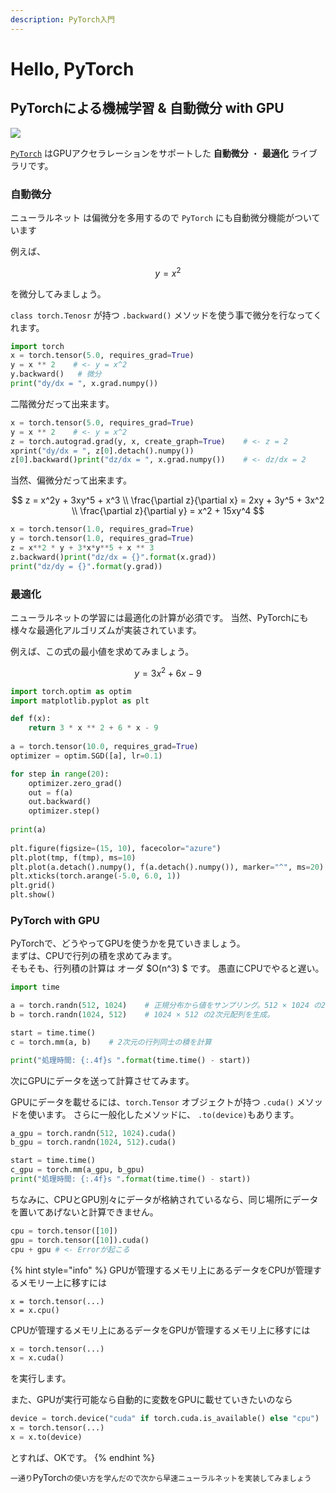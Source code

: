 ```yaml
---
description: PyTorch入門
---
```


# Hello, PyTorch

## PyTorchによる機械学習 & 自動微分 with GPU

![](https://dev.infohub.cc/wp-content/uploads/2019/04/PyTorch.jpg)

[`PyTorch`](https://pytorch.org) はGPUアクセラレーションをサポートした **自動微分** ・ **最適化** ライブラリです。

### 自動微分

ニューラルネット は偏微分を多用するので `PyTorch` にも自動微分機能がついています

例えば、

$$
y = x^2
$$

を微分してみましょう。

`class torch.Tenosr` が持つ `.backward()` メソッドを使う事で微分を行なってくれます。

```python
import torch
x = torch.tensor(5.0, requires_grad=True)
y = x ** 2    # <- y = x^2
y.backward()   # 微分
print("dy/dx = ", x.grad.numpy())
```

二階微分だって出来ます。

```python
x = torch.tensor(5.0, requires_grad=True)
y = x ** 2    # <- y = x^2
z = torch.autograd.grad(y, x, create_graph=True)    # <- z = 2
xprint("dy/dx = ", z[0].detach().numpy())
z[0].backward()print("dz/dx = ", x.grad.numpy())    # <- dz/dx = 2
```

当然、偏微分だって出来ます。 

$$
z = x^2y + 3xy^5 + x^3 \\ \frac{\partial z}{\partial x} = 2xy + 3y^5 + 3x^2 \\ \frac{\partial z}{\partial y} = x^2 + 15xy^4
$$

```python
x = torch.tensor(1.0, requires_grad=True)
y = torch.tensor(1.0, requires_grad=True)
z = x**2 * y + 3*x*y**5 + x ** 3
z.backward()print("dz/dx = {}".format(x.grad))
print("dz/dy = {}".format(y.grad))
```

### 最適化

ニューラルネットの学習には最適化の計算が必須です。 当然、PyTorchにも様々な最適化アルゴリズムが実装されています。

例えば、この式の最小値を求めてみましょう。

$$
y = 3x^2 + 6x - 9
$$

```python
import torch.optim as optim
import matplotlib.pyplot as plt

def f(x):
    return 3 * x ** 2 + 6 * x - 9
    
a = torch.tensor(10.0, requires_grad=True)
optimizer = optim.SGD([a], lr=0.1)

for step in range(20):
    optimizer.zero_grad()
    out = f(a)
    out.backward()    
    optimizer.step()
    
print(a)
    
plt.figure(figsize=(15, 10), facecolor="azure")
plt.plot(tmp, f(tmp), ms=10)
plt.plot(a.detach().numpy(), f(a.detach().numpy()), marker="^", ms=20)
plt.xticks(torch.arange(-5.0, 6.0, 1))
plt.grid()
plt.show()
```

### PyTorch with GPU

PyTorchで、どうやってGPUを使うかを見ていきましょう。  
まずは、CPUで行列の積を求めてみます。  
そもそも、行列積の計算は オーダ $O\(n^3\) $ です。 愚直にCPUでやると遅い。

```python
import time

a = torch.randn(512, 1024)    # 正規分布から値をサンプリング。512 × 1024 の2次元配列を生成。
b = torch.randn(1024, 512)    # 1024 × 512 の2次元配列を生成。

start = time.time()
c = torch.mm(a, b)    # 2次元の行列同士の積を計算

print("処理時間: {:.4f}s ".format(time.time() - start))
```

次にGPUにデータを送って計算させてみます。

GPUにデータを載せるには、`torch.Tensor` オブジェクトが持つ `.cuda()` メソッドを使います。 さらに一般化したメソッドに、 `.to(device)`もあります。

```python
a_gpu = torch.randn(512, 1024).cuda()
b_gpu = torch.randn(1024, 512).cuda()

start = time.time()
c_gpu = torch.mm(a_gpu, b_gpu)
print("処理時間: {:.4f}s ".format(time.time() - start))
```

ちなみに、CPUとGPU別々にデータが格納されているなら、同じ場所にデータを置いてあげないと計算できません。

```python
cpu = torch.tensor([10])
gpu = torch.tensor([10]).cuda()
cpu + gpu # <- Errorが起こる
```

{% hint style="info" %}
GPUが管理するメモリ上にあるデータをCPUが管理するメモリー上に移すには

```text
x = torch.tensor(...)
x = x.cpu()
```

CPUが管理するメモリ上にあるデータをGPUが管理するメモリ上に移すには

```python
x = torch.tensor(...)
x = x.cuda()
```

を実行します。

また、GPUが実行可能なら自動的に変数をGPUに載せていきたいのなら

```python
device = torch.device("cuda" if torch.cuda.is_available() else "cpu")
x = torch.tensor(...)
x = x.to(device)
```

とすれば、OKです。
{% endhint %}



`一通り`PyTorch`の使い方を学んだので次から早速ニューラルネットを実装してみましょう`

